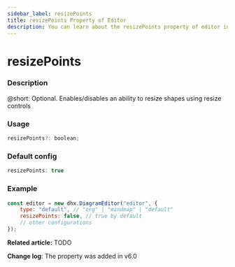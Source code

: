 ```yaml
---
sidebar_label: resizePoints
title: resizePoints Property of Editor
description: You can learn about the resizePoints property of editor in the documentation of the DHTMLX JavaScript Diagram library. Browse developer guides and API reference, try out code examples and live demos, and download a free 30-day evaluation version of DHTMLX Diagram.
---
```


# resizePoints

### Description

@short: Optional. Enables/disables an ability to resize shapes using resize controls

### Usage

~~~jsx
resizePoints?: boolean;
~~~

### Default config

~~~jsx
resizePoints: true
~~~

### Example

~~~jsx {3}
const editor = new dhx.DiagramEditor("editor", {
    type: "default", // "org" | "mindmap" | "default"
    resizePoints: false, // true by default
    // other configurations
});
~~~

**Related article:** TODO

**Change log**: The property was added in v6.0
